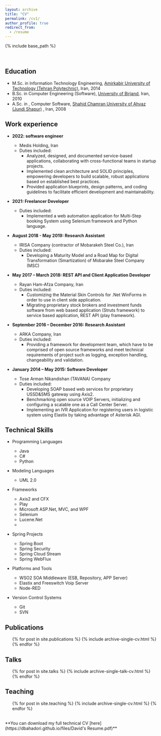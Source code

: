 ```yaml
---
layout: archive
title: "CV"
permalink: /cv1/
author_profile: true
redirect_from:
  - /resume
---
```


{% include base_path %}
<br/>
<br/>
<br/>
## Education
* M.Sc. in Information Technology Engineering, [Amirkabir University of Technology (Tehran Polytechnic)](https://aut.ac.ir/en), Iran, 2014
* B.Sc. in Computer Engineering (Software), [University of Birjand](https://birjand.ac.ir/en), Iran, 2010
* A.Sc. in , Computer Software, [Shahid Chamran University of Ahvaz (Jundi Shapur)](https://scu.ac.ir/en/%D8%B5%D9%81%D8%AD%D9%87-%D8%A7%D8%B5%D9%84%DB%8C) , Iran, 2008

## Work experience
* **2022: software engineer**
  * Medis Holding, Iran
  * Duties included: 
    * Analyzed, designed, and documented service-based applications, collaborating with cross-functional teams in startup projects.
    * Implemented clean architecture and SOLID principles, empowering developers to build scalable, robust applications based on established best practices.         
    * Provided application blueprints, design patterns, and coding guidelines to facilitate efficient development and maintainability.

* **2021: Freelancer Developer**
  * Duties included: 
    * Implemented a web automation application for Multi-Step booking System using Selenium framework and Python language.

* **August 2018 - May 2019: Research Assistant**
  * IRISA Company (contractor of Mobarakeh Steel Co.), Iran
  * Duties included: 
    * Developing a Maturity Model and a Road Map for Digital Transformation (Smartization) of Mobarake Steel Company (MSC)

* **May 2017 – March 2018: REST API and Client Application Developer**
  * Rayan Ham-Afza Company, Iran
  * Duties included:
    * Customizing the Material Skin Controls for .Net WinForms in order to use in client side application.
    * Migrating proprietary stock brokers and investment funds software from web based application (Struts framework) to service based application, REST API (play framework).

* **September 2016 – December 2016: Research Assistant**
  * ARKA Company, Iran
  * Duties included:
    * Providing a framework for development team, which have to be comprised of open source frameworks and meet technical requirements of project such as logging, exception handling, changeability and validation.

* **January 2014 – May 2015: Software Developer**
  * Tose Arman Nikandishan (TAVANA) Company
  * Duties included:
    * Developing SOAP based web services for proprietary USSD&SMS gateway using Axis2.
    * Benchmarking open source VOIP Servers, initializing and configuring a scalable one as a Call Center Server.
    * Implementing an IVR Application for registering users in logistic system using Elastix by taking advantage of Asterisk AGI.

## Technical Skills
* Programming Languages
  * Java
  * C#
  * Python

* Modeling Languages
  * UML 2.0
   
* Frameworks
  * Axis2 and CFX
  * Play
  * Microsoft ASP.Net, MVC, and WPF 
  * Selenium
  * Lucene.Net
  * 
* Spring Projects
  * Spring Boot
  * Spring Security
  * Spring Cloud Stream 
  * Spring WebFlux
  
* Platforms and Tools
  * WSO2 SOA Middleware (ESB, Repository, APP Server) 
  * Elastix and Freeswitch Voip Server
  * Node-RED

* Version Control Systems
  * Git 
  * SVN

## Publications
  <ul>{% for post in site.publications %}
    {% include archive-single-cv.html %}
  {% endfor %}</ul>
  
## Talks
  <ul>{% for post in site.talks %}
    {% include archive-single-talk-cv.html %}
  {% endfor %}</ul>
  
## Teaching
  <ul>{% for post in site.teaching %}
    {% include archive-single-cv.html %}
  {% endfor %}</ul>
<br/>
**You can download my full technical CV [here](https://dbahadori.github.io/files/David's Resume.pdf)**

[//]: # (Service and leadership)
[//]: # (Currently signed in to 43 different slack teams)
